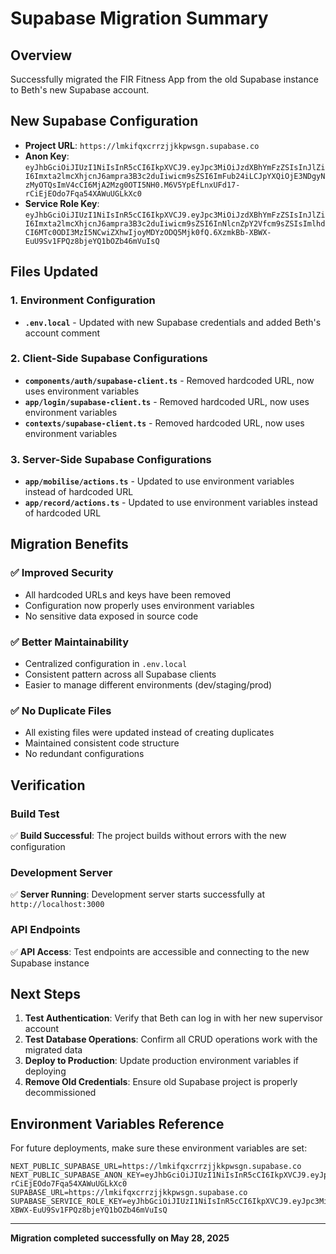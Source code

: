 # Supabase Migration Summary

## Overview

Successfully migrated the FIR Fitness App from the old Supabase instance to Beth's new Supabase account.

## New Supabase Configuration

- **Project URL**: `https://lmkifqxcrrzjjkkpwsgn.supabase.co`
- **Anon Key**: `eyJhbGciOiJIUzI1NiIsInR5cCI6IkpXVCJ9.eyJpc3MiOiJzdXBhYmFzZSIsInJlZiI6Imxta2lmcXhjcnJ6ampra3B3c2duIiwicm9sZSI6ImFub24iLCJpYXQiOjE3NDgyNzMyOTQsImV4cCI6MjA2Mzg0OTI5NH0.M6V5YpEfLnxUFd17-rCiEjEOdo7Fqa54XAWuUGLkXc0`
- **Service Role Key**: `eyJhbGciOiJIUzI1NiIsInR5cCI6IkpXVCJ9.eyJpc3MiOiJzdXBhYmFzZSIsInJlZiI6Imxta2lmcXhjcnJ6ampra3B3c2duIiwicm9sZSI6InNlcnZpY2Vfcm9sZSIsImlhdCI6MTc0ODI3MzI5NCwiZXhwIjoyMDYzODQ5Mjk0fQ.6XzmkBb-XBWX-EuU9Sv1FPQz8bjeYQ1bOZb46mVuIsQ`

## Files Updated

### 1. Environment Configuration

- **`.env.local`** - Updated with new Supabase credentials and added Beth's account comment

### 2. Client-Side Supabase Configurations

- **`components/auth/supabase-client.ts`** - Removed hardcoded URL, now uses environment variables
- **`app/login/supabase-client.ts`** - Removed hardcoded URL, now uses environment variables
- **`contexts/supabase-client.ts`** - Removed hardcoded URL, now uses environment variables

### 3. Server-Side Supabase Configurations

- **`app/mobilise/actions.ts`** - Updated to use environment variables instead of hardcoded URL
- **`app/record/actions.ts`** - Updated to use environment variables instead of hardcoded URL

## Migration Benefits

### ✅ Improved Security

- All hardcoded URLs and keys have been removed
- Configuration now properly uses environment variables
- No sensitive data exposed in source code

### ✅ Better Maintainability

- Centralized configuration in `.env.local`
- Consistent pattern across all Supabase clients
- Easier to manage different environments (dev/staging/prod)

### ✅ No Duplicate Files

- All existing files were updated instead of creating duplicates
- Maintained consistent code structure
- No redundant configurations

## Verification

### Build Test

✅ **Build Successful**: The project builds without errors with the new configuration

### Development Server

✅ **Server Running**: Development server starts successfully at `http://localhost:3000`

### API Endpoints

✅ **API Access**: Test endpoints are accessible and connecting to the new Supabase instance

## Next Steps

1. **Test Authentication**: Verify that Beth can log in with her new supervisor account
2. **Test Database Operations**: Confirm all CRUD operations work with the migrated data
3. **Deploy to Production**: Update production environment variables if deploying
4. **Remove Old Credentials**: Ensure old Supabase project is properly decommissioned

## Environment Variables Reference

For future deployments, make sure these environment variables are set:

```env
NEXT_PUBLIC_SUPABASE_URL=https://lmkifqxcrrzjjkkpwsgn.supabase.co
NEXT_PUBLIC_SUPABASE_ANON_KEY=eyJhbGciOiJIUzI1NiIsInR5cCI6IkpXVCJ9.eyJpc3MiOiJzdXBhYmFzZSIsInJlZiI6Imxta2lmcXhjcnJ6ampra3B3c2duIiwicm9sZSI6ImFub24iLCJpYXQiOjE3NDgyNzMyOTQsImV4cCI6MjA2Mzg0OTI5NH0.M6V5YpEfLnxUFd17-rCiEjEOdo7Fqa54XAWuUGLkXc0
SUPABASE_URL=https://lmkifqxcrrzjjkkpwsgn.supabase.co
SUPABASE_SERVICE_ROLE_KEY=eyJhbGciOiJIUzI1NiIsInR5cCI6IkpXVCJ9.eyJpc3MiOiJzdXBhYmFzZSIsInJlZiI6Imxta2lmcXhjcnJ6ampra3B3c2duIiwicm9sZSI6InNlcnZpY2Vfcm9sZSIsImlhdCI6MTc0ODI3MzI5NCwiZXhwIjoyMDYzODQ5Mjk0fQ.6XzmkBb-XBWX-EuU9Sv1FPQz8bjeYQ1bOZb46mVuIsQ
```

---

**Migration completed successfully on May 28, 2025**
